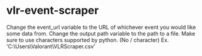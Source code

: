 # vlr-event-scraper

Change the event_url variable to the URL of whichever event you would like some data from. 
Change the output path variable to the path to a file. Make sure to use characters supported by python. (No / character) Ex. 'C:\Users\Valorant\VLRScraper.csv'

